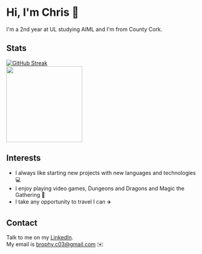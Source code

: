# Hi, I'm Chris 👋

I'm a 2nd year at UL studying AIML and I'm from County Cork.

## Stats

[![GitHub Streak](https://streak-stats.demolab.com?user=Chris-B33&theme=midnight-purple&border_radius=5&date_format=j%20M%5B%20Y%5D&mode=weekly)](https://git.io/streak-stats)<br>
<img height=200 align="center" src="https://github-readme-stats.vercel.app/api/top-langs?username=Chris-B33&layout=compact&langs_count=6&card_width=410&theme=midnight-purple&size_weight=0.5&count_weight=0.6" />

## Interests

- I always like starting new projects with new languages and technologies 💻
- I enjoy playing video games, Dungeons and Dragons and Magic the Gathering 🎲
- I take any opportunity to travel I can ✈️

## Contact

Talk to me on my <a href="https://www.linkedin.com/in/chrisb33/">LinkedIn</a>.<br>
My email is brophy.c03@gmail.com ✉️


